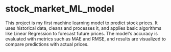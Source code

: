 # stock_market_ML_model
This project is my first machine learning model to predict stock prices. It uses historical data, cleans and processes it, and applies basic algorithms like Linear Regression to forecast future prices. The model's accuracy is evaluated with metrics such as MAE and RMSE, and results are visualized to compare predictions with actual prices.
